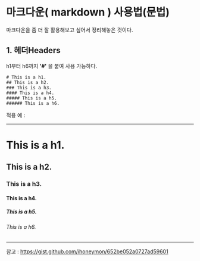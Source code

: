 # 마크다운( markdown ) 사용법(문법)  
마크다운을 좀 더 잘 활용해보고 싶어서 정리해놓은 것이다.  
## 1. 헤더Headers  
h1부터 h6까지 **'#'** 을 붙여 사용 가능하다.  

    # This is a h1.
    ## This is a h2.  
    ### This is a h3.  
    #### This is a h4.  
    ##### This is a h5.  
    ###### This is a h6.  

적용 예 :   
*** 
# This is a h1.
## This is a h2.  
### This is a h3.  
#### This is a h4.  
##### This is a h5.  
###### This is a h6.  
*** 
참고 : <https://gist.github.com/ihoneymon/652be052a0727ad59601>
